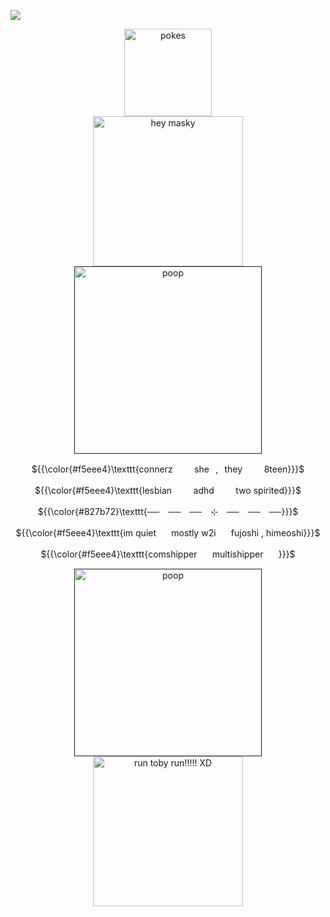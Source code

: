 ![](https://komarev.com/ghpvc/?username=nightmareofy0u&color=red&label=VICTIMS)
                                                                                                                                                                              


<div align="center">
  <a href="no"><img width="140" src="https://files.catbox.moe/weyybh.png" alt="pokes"></a>

<div align="center">
  <a href="no"><img width="240" src="https://files.catbox.moe/enmmyl.gif" alt="hey masky"></a>
                                                                                        
<div align="center">
  <a href="" target="_blank"><img width="300" src="https://files.catbox.moe/1ke5hk.png" alt="poop"></a>


${{\color{#f5eee4}\texttt{connerz⠀⠀　she⠀,⠀they⠀⠀　8teen}}}$

${{\color{#f5eee4}\texttt{lesbian⠀⠀　adhd⠀⠀　two spirited}}}$

${{\color{#827b72}\texttt{──　──　──　⊹　──　──　──}}}$

${{\color{#f5eee4}\texttt{im quiet⠀　mostly w2i⠀　fujoshi , himeoshi}}}$

${{\color{#f5eee4}\texttt{comshipper⠀　multishipper⠀　}}}$

<div align="center">
  <a href="" target="_blank"><img width="300" src="https://files.catbox.moe/1ke5hk.png" alt="poop"></a>

<div align="center">
  <a href="no"><img width="240" src="https://files.catbox.moe/vboenb.gif" alt="run toby run!!!!! XD"></a>
